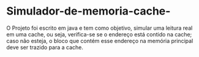 # Simulador-de-memoria-cache-
O Projeto foi escrito em java e tem como objetivo, simular uma leitura real em
uma cache, ou seja, verifica-se se o endereço está contido na cache; caso não
esteja, o bloco que contém esse endereço na memória principal deve ser trazido
para a cache.
